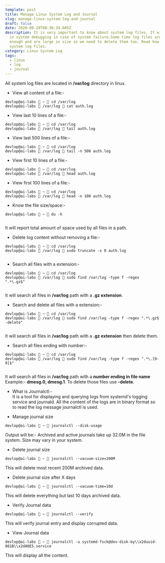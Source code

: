 ```yaml
---
template: post
title: Manage Linux System Log and Journal
slug: manage-linux-system-log-and-journal
draft: false
date: 2020-09-28T08:36:34.605Z
description: It is very important to know about system log files. It will help
  in system debugging in case of system failure.Some time log files are old
  enough and are large in size so we need to delete them too. Read how to manage
  system log files.
category: Linux System Log
tags:
  - linux
  - log
  - journal
---
```

All system log files are located in **/var/log** directory in linux. 

* View all content of a file:-

```shell
devlop@ai-labs  ~  cd /var/log 
devlop@ai-labs  /var/log  cat auth.log

```
* View last 10 lines of a file:-

```shell
devlop@ai-labs  ~  cd /var/log 
devlop@ai-labs  /var/log  tail auth.log

```
* View last 500 lines of a file:-

```shell
devlop@ai-labs  ~  cd /var/log 
devlop@ai-labs  /var/log  tail -n 500 auth.log

```
* View first 10 lines of a file:-

```shell
devlop@ai-labs  ~  cd /var/log 
devlop@ai-labs  /var/log  head auth.log

```
* View first 100 lines of a file:-

```shell
devlop@ai-labs  ~  cd /var/log 
devlop@ai-labs  /var/log  head -n 100 auth.log

```
* Know the file size/space:-

```shell
devlop@ai-labs  ~  du -h


```
It will report total amount of space used by all files in a path.
* Delete log content without removing a file:-

```shell
devlop@ai-labs  ~  cd /var/log 
devlop@ai-labs  /var/log  sudo truncate -s 0 auth.log


```
* Search all files with a extension:-

```shell
devlop@ai-labs  ~  cd /var/log 
devlop@ai-labs  /var/log  sudo find /var/log -type f -regex ".*\.gz$" 


```
It will search all files in **/var/log** path with a **.gz extension**.

* Search and delete all files with a extension:-

```shell
devlop@ai-labs  ~  cd /var/log 
devlop@ai-labs  /var/log  sudo find /var/log -type f -regex ".*\.gz$ -delete" 


```
It will search all files in **/var/log** path with a **.gz extension** then delete them.

* Search all files ending with number:-

```shell
devlop@ai-labs  ~  cd /var/log 
devlop@ai-labs  /var/log  sudo find /var/log -type f -regex ".*\.[0-9]$"


```
It will search all files in **/var/log** path with a **number ending in file name** Example:- **dmesg.0, dmesg.1**.
To delete those files use **-delete**.

* What is Journalctl:- <br>
It is a tool for displaying and querying logs from systemd's logging service and journald. All the content of the logs are in binary format 
so to read the log message journalctl is used.

* Manage journal size

```shell
devlop@ai-labs  ~  journalctl --disk-usage 

```
Output will be:- Archived and active journals take up 32.0M in the file system. Size may vary in your system.

* Delete journal size 

```shell
devlop@ai-labs  ~  journalctl --vacuum-size=200M

```
This will delete most recent 200M archived data.

* Delete journal size after X days 

```shell
devlop@ai-labs  ~  journalctl --vacuum-time=10d

```
This will delete everything but last 10 days archived data.

* Verify Journal data 

```shell
devlop@ai-labs  ~  journalctl --verify

```
This will verify journal entry and display corrupted data.

* View Journal data 

```shell
devlop@ai-labs  ~  journalctl -u systemd-fsck@dev-disk-by\\x2duuid-861B\\x2dA0E5.service 

```
This will display all the content.









